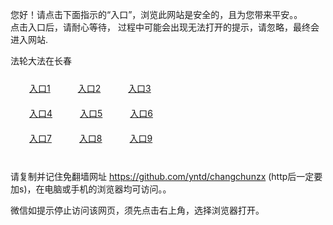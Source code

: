 您好！请点击下面指示的“入口”，浏览此网站是安全的，且为您带来平安。。 <br/>
点击入口后，请耐心等待， 过程中可能会出现无法打开的提示，请忽略，最终会进入网站. </br>

法轮大法在长春<br/>
<div style="padding:10px"><a style="margin:20px" target="_blank" href="https://d2qf1w26vd3y2z.cloudfront.net/2Qpsp?bjdpnkfi" id="ccLink1" rel="nofollow">入口1</a> <a target="_blank" style="margin:20px" href="https://d3hhznr9xj5xav.cloudfront.net/2Qpsp?czhuiar" id="ccLink2" rel="nofollow">入口2</a> <a style="margin:20px" target="_blank" href="https://d1y5k7qyb1xbg8.cloudfront.net/2Qpsp?zqsrsjc" id="ccLink3" rel="nofollow">入口3</a></div>

<div style="padding:10px" ><a style="margin:20px" target="_blank" href="https://d2qf1w26vd3y2z.cloudfront.net/2Qpsp?bjdpnkfi" id="ccLink4" rel="nofollow">入口4</a> <a style="margin:20px" href="https://d3hhznr9xj5xav.cloudfront.net/2Qpsp?czhuiar" target="_blank" id="ccLink5" rel="nofollow">入口5</a> <a style="margin:20px" href="https://d1y5k7qyb1xbg8.cloudfront.net/2Qpsp?zqsrsjc" target="_blank" id="ccLink6" rel="nofollow">入口6</a></div>

<div style="padding:10px"><a style="margin:20px" target="_blank" href="https://d2qf1w26vd3y2z.cloudfront.net/2Qpsp?bjdpnkfi" id="ccLink7" rel="nofollow">入口7</a> <a style="margin:20px" href="https://d3hhznr9xj5xav.cloudfront.net/2Qpsp?czhuiar" target="_blank" id="ccLink8" rel="nofollow">入口8</a> <a style="margin:20px" target="_blank" href="https://d1y5k7qyb1xbg8.cloudfront.net/2Qpsp?zqsrsjc" id="ccLink9" rel="nofollow">入口9</a></div>

<br/>



请复制并记住免翻墙网址 https://github.com/yntd/changchunzx (http后一定要加s)，在电脑或手机的浏览器均可访问。。<br/>

微信如提示停止访问该网页，须先点击右上角，选择浏览器打开。
